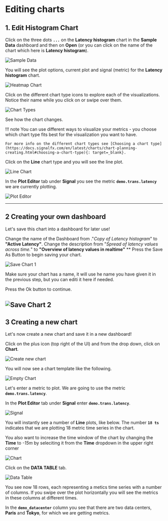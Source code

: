 # Editing charts

## 1. Edit Histogram Chart

Click on the three dots **`...`** on the **Latency histogram** chart in the **Sample Data** dashboard and then on **Open** (or you can click on the name of the chart which here is **Latency histogram**).

![Sample Data](../images/dashboards/M-Dashboards-4.png)

You will see the plot options, current plot and signal (metric) for the **Latency histogram** chart.

![Heatmap Chart](../images/dashboards/M-Editing-1.png)

Click on the different chart type icons to explore each of the visualizations. Notice their name while you click on or swipe over them.

![Chart Types](../images/dashboards/M-Editing-2.png)

See how the chart changes.

!!! note
    You can use different ways to visualize your metrics - you choose which chart type fits best for the visualization you want to have.

    For more info on the different chart types see [Choosing a chart type](https://docs.signalfx.com/en/latest/charts/chart-planning-creating.html#choosing-a-chart-type){: target=_blank}.

Click on the **Line** chart type and you will see the line plot.

![Line Chart](../images/dashboards/M-Editing-3.png)

In the **Plot Editor** tab under **Signal** you see the metric **`demo.trans.latency`** we are currently plotting.

![Plot Editor](../images/dashboards/M-Editing-4.png)

---

## 2 Creating your own dashboard

Let's save this chart into a dashboard for later use!


Change the name of the Dashboard from ."*Copy of Latency histogram*" to **"Active Latency"**.
Change the description from "*Spread of latency values across time.*" to **"Overview of latency values in realtime"** ** 
Press the Save As Button to begin saving your chart.

![Save Chart 1](../images/dashboards/M-Save-1.png)

Make sure your chart has a name, it will use he name you have given it in the previous step, but you can editi it here if needed.

Press the Ok button to continue.

![Save Chart 2](../images/dashboards/M-Save-2.png)
---

## 3 Creating a new chart

Let's now create a new chart and save it in a new dashboard!

Click on the plus icon (top right of the UI) and from the drop down, click on **Chart**.

![Create new chart](../images/dashboards/M-Editing-5.png)

You will now see a chart template like the following.

![Empty Chart](../images/dashboards/M-Editing-6.png)

Let's enter a metric to plot. We are going to use the metric **`demo.trans.latency`**.

In the **Plot Editor** tab under **Signal** enter **`demo.trans.latency`**.

![Signal](../images/dashboards/M-Editing-7.png)

You will instantly see a number of **Line** plots, like below. The number **`18 ts`** indicates that we are plotting 18 metric time series in the chart.

You also want to increase the time window of the chart by changing the **Time** to *-15m* by seleciting it from the **Time** dropdown in the upper right corner

![Chart](../images/dashboards/M-Editing-8.png)

Click on the **DATA TABLE** tab.

![Data Table](../images/dashboards/M-Editing-9.png)

You see now 18 rows, each representing a metics time series with a number of columns. If you swipe over the plot horizontally you will see the metrics in these columns at different times.

In the **`demo_datacenter`** column you see that there are two data centers, **Paris** and **Tokyo**, for which we are getting metrics.
